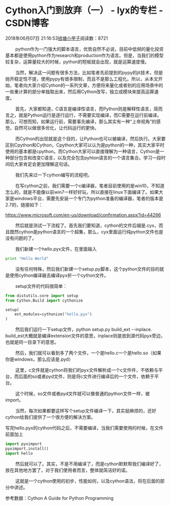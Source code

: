 # Cython入门到放弃（一） - lyx的专栏 - CSDN博客





2018年06月07日 21:16:53[钱塘小甲子](https://me.csdn.net/qtlyx)阅读数：8721








        python作为一门强大的脚本语言，优势自然不必说，目前中低频的量化投资基本都是使用python作为research和production作为语言。但是，当我们的模型较复杂，运算量较大的时候，python的短板就会出现，就是运算速度慢。

        当然，解决这一问题有很多方法，比如笔者先前提到的pypy的jit技术，但是抛开稳定性不提，使用pypy有很多限制，而且不是那么工程化。所以，从本文开始，笔者向大家介绍Cython的一系列文章，方便将来量化或者别的应用场景中的一些重计算的部分单独取出来，然后用Cython改写，独立成模块来提高运算速度。

        首先，大家都知道，C语言是编译性语言，而Python则是解释性语言，简而言之，就是Python运行是逐行运行，不需要实现编译，而C需要在运行前编译。那么，可想而知，如果运行前，需要事先编译，那么其实有一种“上帝视角”的感觉，自然可以做很多优化，让代码运行的更快。

        而Cython的出现就是这个目的，让Python也可以被编译，然后执行。大家要区别Cpython和Cython，Cpython大家可以认为是python的一种，其实大家平时使用的基本都是cpython。而Cython大家可以直接理解为一种语言，Cython是一种部分包含和改变C语言，以及完全包含pyhton语言的一个语言集合。学习一段时间后大家肯定会更加理解这句话。

        我们先来过一下cython编写的流程吧。

        在写cython之前，我们需要一个c编译器，笔者目前使用的是win10，不知道怎么的，就是不能像以前win7一样好好玩，所以直接在linux下面编译了。如果大家是windows平台，需要先安装一个专门为python准备的编译器，笔者的版本是2.7的，链接如下：

https://www.microsoft.com/en-us/download/confirmation.aspx?id=44266

        然后就是测试一下流程了。首先我们要知道，cython的文件后缀是.cyx，而且既然cython是python语言的一个超集，那么，cyx里面运行纯python文件也是没有问题的了。

        我们新建一个hello.pyx文件，在里面输入

```python
print "Hello World"
```

        没有任何特殊，然后我们新建一个setup.py脚本，这个python文件的目的就是使用cython编译器去编译pyx折一个cython文件。

        setup文件的代码很简单：

```python
from distutils.core import setup
from Cython.Build import cythonize

setup(
    ext_modules=cythonize("hello.pyx")
)
```

        然后我们运行一下setup文件，python setup.py build_ext --inplace. build_est大概就是编译extension文件的意思，inplace则是放到源代码pyx旁边，也就是同一目录下的意思。

        然后，我们就可以看到多了两个文件，一个是hello.c一个是hello.so（如果你是windows，那么应该是.pyd）

        这里，c文件就是cython将我们的pyx文件解析成一个c文件件，不依赖与平台，而后面的so或者pyd文件，则是将c文件进行编译后的一个文件，依赖于平台。

        这个时候，so文件或者pyd文件就可以像普通的python文件一样，被import。

        当然，每次如果都要这样写个setup文件编译一下，其实挺麻烦的，还好cython给我们提供了一个很方便的解决方案。

写完hello.pyx的cython代码之后，不需要编译，当我们需要使用的时候，在文件前面加上

```python
import pyximport
pyximport.install()
import hello
```
        然后就可以了。其实，不是不用编译了，而是cython默默帮我们编译好了，放在其他地方罢了，对于我们使用者而言，整体就简洁好的诺。

        这就是一个cython使用的初步，性能如何，以及cython语法，将在后面的部分中讲述。

参考数据：Cython A Guide for Python Programming



